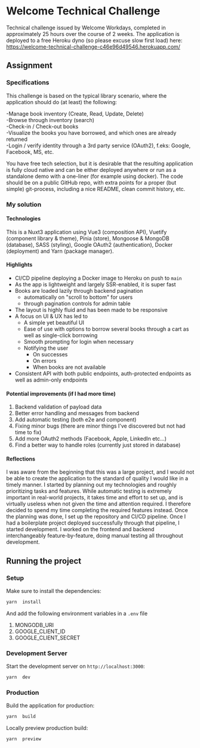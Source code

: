 # Welcome Technical Challenge

Technical challenge issued by Welcome Workdays, completed in approximately 25 hours over the course of 2 weeks. The application is deployed to a free Heroku dyno (so please excuse slow first load) here: https://welcome-technical-challenge-c46e96d49546.herokuapp.com/

## Assignment

### Specifications

This challenge is based on the typical library scenario, where the application should do (at least) the following:

-Manage book inventory (Create, Read, Update, Delete)  
-Browse through inventory (search)  
-Check-in / Check-out books  
-Visualize the books you have borrowed, and which ones are already returned  
-Login / verify identity through a 3rd party service (OAuth2), f.eks: Google, Facebook, MS, etc.

You have free tech selection, but it is desirable that the resulting application is fully cloud native and can be either deployed anywhere or run as a standalone demo with a one-liner (for example using docker). The code should be on a public GitHub repo, with extra points for a proper (but simple) git-process, including a nice README, clean commit history, etc.

### My solution

#### Technologies

This is a Nuxt3 application using Vue3 (composition API), Vuetify (component library & theme), Pinia (store), Mongoose & MongoDB (database), SASS (styling), Google OAuth2 (authentication), Docker (deployment) and Yarn (package manager).

#### Highlights

- CI/CD pipeline deploying a Docker image to Heroku on push to `main`
- As the app is lightweight and largely SSR-enabled, it is super fast
- Books are loaded lazily through backend pagination
  - automatically on "scroll to bottom" for users
  - through pagination controls for admin table
- The layout is highly fluid and has been made to be responsive
- A focus on UI & UX has led to
  - A simple yet beautiful UI
  - Ease of use with options to borrow several books through a cart as well as single-click borrowing
  - Smooth prompting for login when necessary
  - Notifying the user
    - On successes
    - On errors
    - When books are not available
- Consistent API with both public endpoints, auth-protected endpoints as well as admin-only endpoints

#### Potential improvements (if I had more time)

1. Backend validation of payload data
2. Better error handling and messages from backend
3. Add automatic testing (both e2e and component)
4. Fixing minor bugs (there are minor things I've discovered but not had time to fix)
5. Add more OAuth2 methods (Facebook, Apple, LinkedIn etc...)
6. Find a better way to handle roles (currently just stored in database)

#### Reflections

I was aware from the beginning that this was a large project, and I would not be able to create the application to the standard of quality I would like in a timely manner. I started by planning out my technologies and roughly prioritizing tasks and features. While automatic testing is extremely important in real-world projects, it takes time and effort to set up, and is virtually useless when not given the time and attention required. I therefore decided to spend my time completing the required features instead. Once the planning was done, I set up the repository and CI/CD pipeline. Once I had a boilerplate project deployed successfully through that pipeline, I started development. I worked on the frontend and backend interchangeably feature-by-feature, doing manual testing all throughout development.

## Running the project

### Setup

Make sure to install the dependencies:

```bash
yarn  install
```

And add the following environment variables in a `.env` file

1. MONGODB_URI
2. GOOGLE_CLIENT_ID
3. GOOGLE_CLIENT_SECRET

### Development Server

Start the development server on `http://localhost:3000`:

```bash
yarn  dev
```

### Production

Build the application for production:

```bash
yarn  build
```

Locally preview production build:

```bash
yarn  preview
```
